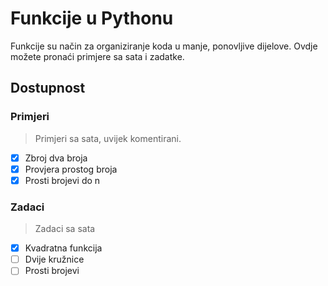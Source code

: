 # Funkcije u Pythonu

Funkcije su način za organiziranje koda u manje, ponovljive dijelove. Ovdje možete pronaći primjere sa sata i zadatke.

## Dostupnost
### Primjeri
> Primjeri sa sata, uvijek komentirani.

- [X] Zbroj dva broja
- [X] Provjera prostog broja
- [X] Prosti brojevi do n

### Zadaci
> Zadaci sa sata

- [X] Kvadratna funkcija
- [ ] Dvije kružnice
- [ ] Prosti brojevi
